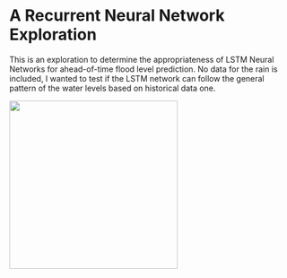 # A Recurrent Neural Network Exploration
This is an exploration to determine the appropriateness of LSTM Neural Networks for ahead-of-time flood level prediction.
No data for the rain is included, I wanted to test if the LSTM network can follow the general pattern of the water levels based on historical data one.

<img src="https://github.com/cadrev/lstm-flood-prediction/blob/master/sample.PNG" width="300">
